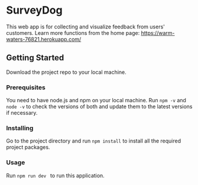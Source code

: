 # SurveyDog

This web app is for collecting and visualize feedback from users' customers.
Learn more functions from the home page: https://warm-waters-76821.herokuapp.com/

## Getting Started

Download the project repo to your local machine.

### Prerequisites

You need to have node.js and npm on your local machine.
Run ```npm -v``` and ```node -v``` to check the versions of both and update them to the latest versions if necessary.

### Installing
Go to the project directory and run ```npm install``` to install all the required project packages.

### Usage
Run ```npm run dev ``` to run this application.

